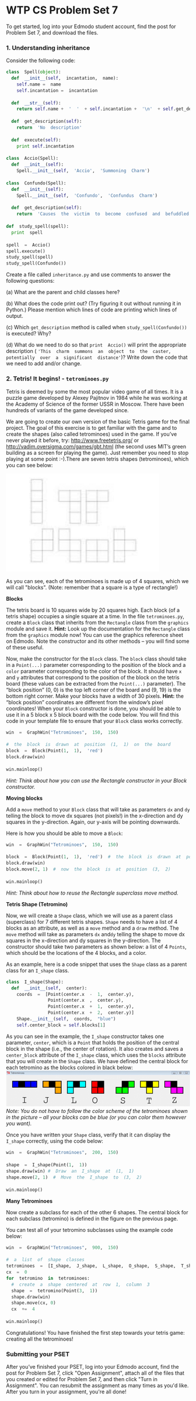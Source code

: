 # WTP CS Problem Set 7

To get started, log into your Edmodo student account, find the post for Problem Set 7, and download the files.

### 1. Understanding inheritance
Consider the following code:

```python
class  Spell(object):
  def  __init__(self,  incantation,  name):
    self.name =  name
    self.incantation =  incantation
    
  def  __str__(self):
    return self.name +  '  '  + self.incantation +  '\n'  + self.get_description()
    
  def  get_description(self):
    return  'No  description'
    
  def  execute(self):
    print self.incantation
    
class  Accio(Spell):
  def  __init__(self):
    Spell.__init__(self,  'Accio',  'Summoning  Charm')
    
class  Confundo(Spell):
  def  __init__(self):
    Spell.__init__(self,  'Confundo',  'Confundus  Charm')
    
  def  get_description(self):
    return  'Causes  the  victim  to  become  confused  and  befuddled.'
    
def  study_spell(spell):
  print  spell
  
spell  =  Accio()
spell.execute()
study_spell(spell)
study_spell(Confundo())
```

Create a file called `inheritance.py` and use comments to answer the following questions:

(a) What are the parent and child classes here?

(b) What  does  the  code  print  out?  (Try  figuring  it  out  without  running  it  in  Python.)  Please  mention which  lines  of  code  are  printing  which  lines  of  output.

(c) Which `get_description` method  is  called  when `study_spell(Confundo())` is  executed?  Why?

(d) What  do  we  need  to  do  so  that `print  Accio()` will  print  the  appropriate  description ( `'This  charm  summons  an  object  to  the  caster,  potentially  over  a  significant  distance'`)? Write  down  the  code  that  we  need  to  add  and/or  change.

### 2.  Tetris! It begins! - `tetrominoes.py` 
Tetris  is  deemed  by  some  the  most  popular  video  game  of  all  times.  It  is  a  puzzle  game  developed  by Alexey  Pajitnov  in  1984  while  he  was  working  at  the  Academy  of  Science  of  the  former  USSR  in  Moscow. There  have  been  hundreds  of  variants  of  the  game  developed  since.

We  are  going  to  create  our  own  version  of  the  basic  Tetris  game  for  the  final  project.  The  goal  of  this exercise  is  to  get  familiar  with  the  game  and  to  create  the  shapes  (also  called  tetrominoes)  used  in  the  game. If  you’ve  never  played  it  before,  try: http://www.freetetris.org/ or http://vadim.oversigma.com/games/gbt.html (the  second  uses  MIT’s  green  building  as  a  screen  for  playing  the  game).  Just  remember you  need  to  stop  playing  at  some  point :-).There  are  seven  tetris  shapes  (tetrominoes),  which  you  can  see  below:

![Tetris shapes](./tetris.png)

As  you  can  see,  each  of  the  tetrominoes  is  made  up  of  4  squares,  which  we  will  call  "blocks".  (Note: remember  that  a  square  is  a  type  of  rectangle!)

**Blocks** 

The  tetris  board  is  10  squares  wide  by  20  squares  high.  Each  block  (of  a  tetris  shape)  occupies  a  single square  at  a  time.  In  the  file `tetrominoes.py`,  create  a `Block` class  that  inherits  from  the `Rectangle` class from  the `graphics` module  and  save  it. 
**Hint:** Look  up  the  documentation  for  the `Rectangle` class  from  the `graphics` module  now!  You  can  use the graphics reference  sheet on Edmodo. Note  the  constructor  and  its  other  methods  –  you  will  find  some  of  these  useful.

Now,  make  the  constructor  for  the `Block` class.  The `block` class should take in a `Point(...)` parameter corresponding to the position of the block and a `color` parameter corresponding to the color of the block. It  should  have `x` and `y` attributes  that  correspond  to  the position  of  the  block  on  the  tetris  board (these values can be extracted from the `Point(...)` parameter).  The  “block  position”  (0,  0)  is  the  top  left  corner  of  the  board and  (9,  19)  is  the  bottom  right  corner.  Make  your  blocks  have  a  width  of  30  pixels. 
**Hint:** the  “block  position”  coordinates  are  different  from  the  window’s  pixel  coordinates! When  your `Block` constructor  is  done,  you  should  be  able  to  use  it  in  a  5  block  x  5  block  board  with  the code  below.  You  will  find  this  code  in  your  template  file  to  ensure  that  your `Block` class  works  correctly.

```python
win  =  GraphWin("Tetrominoes",  150,  150)

#  the  block  is  drawn  at  position  (1,  1)  on  the  board
block  =  Block(Point(1,  1),  'red')
block.draw(win)

win.mainloop()
```
*Hint:  Think  about  how  you  can  use  the  Rectangle  constructor  in  your  Block  constructor.*

**Moving  blocks**

Add  a `move` method  to  your `Block` class  that  will  take  as  parameters `dx` and `dy` telling  the  block  to  move
dx  squares  (not  pixels!)  in  the  x-direction  and  dy  squares  in  the  y-direction.  Again,  our  y-axis  will  be pointing  downwards. 

Here  is  how  you  should  be  able  to  move  a `Block`:
```python
win  =  GraphWin("Tetrominoes",  150,  150)

block  =  Block(Point(1,  1),  'red')  #  the  block  is  drawn  at  position  (1,  1)  on  the  board
block.draw(win)
block.move(2, 1)  #  now  the  block  is  at  position  (3,  2)

win.mainloop()
```
*Hint:  Think  about  how  to  reuse  the  Rectangle  superclass  move  method.*

**Tetris  Shape  (Tetromino)**

Now,  we  will  create  a `Shape` class,  which  we  will  use  as  a  parent  class  (superclass)  for  7  different  tetris shapes. `Shape` needs  to  have  a  list  of  4  blocks  as  an  attribute,  as  well  as  a `move` method  and  a `draw` method.  The `move` method  will  take  as  parameters `dx` and`dy` telling  the  shape  to  move  dx  squares  in the  x-direction  and  dy  squares  in  the  y-direction.  The  constructor  should  take  two  parameters  as  shown below:  a  list  of  4 `Points`,  which  should  be  the  locations  of  the  4  blocks,  and  a  color.

As  an  example,  here  is  a  code  snippet  that  uses  the `Shape` class  as  a  parent  class  for  an `I_shape` class.
```python
class  I_shape(Shape):
  def  __init__(self,  center):
    coords  =  [Point(center.x  -  1,  center.y),
                Point(center.x  ,  center.y),
                Point(center.x  +  1,  center.y),
                Point(center.x  +  2,  center.y)]
    Shape.__init__(self,  coords,  "blue")
    self.center_block = self.blocks[1]
```
As  you  can  see  in  the  example,  the  `I_shape` constructor  takes  one  parameter, `center`,  which  is  a `Point` that  holds  the  position  of  the  central  block  in  the  shape  (i.e.,  the  center  of  rotation).  It  also  creates  and saves  a `center_block` attribute  of  the `I_shape` class,  which  uses  the `blocks` attribute  that  you  will  create in  the `Shape` class.  We  have  defined  the  central  block  for  each  tetromino  as  the  blocks  colored  in  black below:
![Tetris blocks](./blocks.PNG "")
*Note:  You  do  not  have  to  follow  the  color  scheme  of  the  tetrominoes  shown  in  the  picture  –  all  your  blocks can  be  blue  (or  you  can  color  them  however  you  want).*

Once  you  have  written  your `Shape` class,  verify  that  it  can  display  the `I_shape` correctly,  using  the  code below:
```python
win  =  GraphWin("Tetrominoes",  200,  150)

shape  =  I_shape(Point(1,  1))
shape.draw(win) #  Draw  an  I_shape  at  (1,  1)
shape.move(2, 1)  #  Move  the  I_shape  to  (3,  2)

win.mainloop()
```

**Many  Tetrominoes**

Now  create  a  subclass  for  each  of  the  other  6  shapes.  The  central  block  for  each  subclass  (tetromino)  is defined  in  the  figure  on  the  previous  page. 

You  can  test  all  of  your  tetromino  subclasses  using  the  example  code  below:
```python
win  =  GraphWin("Tetrominoes",  900,  150)

#  a  list  of  shape  classes
tetrominoes  =  [I_shape,  J_shape,  L_shape,  O_shape,  S_shape,  T_shape,  Z_shape]
cx  =  0
for  tetromino  in  tetrominoes:
  #  create  a  shape  centered  at  row  1,  column  3
  shape  =  tetromino(Point(3,  1))
  shape.draw(win)
  shape.move(cx, 0)
  cx  +=  4
  
win.mainloop()
```

Congratulations!  You  have  finished  the  first  step  towards  your  tetris  game:  creating  all  the  tetrominoes!

### Submitting your PSET
After you’ve finished your PSET, log into your Edmodo account, find the post for Problem Set 7, click "Open Assignment", attach all of the files that you created or edited for Problem Set 7, and then click "Turn in Assignment". You can resubmit the assignment as many times as you'd like. After you turn in your assignment, you're all done!
